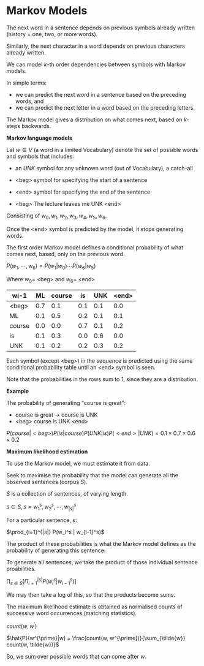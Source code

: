 # Markov Models

The next word in a sentence depends on previous symbols already written (history = one, two, or more words).

Similarly, the next character in a word depends on previous characters already written.

We can model $k$-th order dependencies between symbols with Markov models.

In simple terms:

- we can predict the next word in a sentence based on the preceding words, and
- we can predict the next letter in a word based on the preceding letters.

The Markov model gives a distribution on what comes next, based on $k$-steps backwards.

**Markov language models**

Let $w ∈ V$ (a word in a limited Vocabulary) denote the set of possible words and symbols that includes:

- an $UNK$ symbol for any unknown word (out of Vocabulary), a catch-all
- \<beg\> symbol for specifying the start of a sentence
- \<end\> symbol for specifying the end of the sentence

- \<beg\> The lecture leaves me UNK \<end\>

Consisting of $w_0, w_1, w_2, w_3, w_4, w_5, w_6$.

Once the \<end\> symbol is predicted by the model, it stops generating words.

The first order Markov model defines a conditional probability of what comes next, based, only on the previous word.

$P(w_1, ⋯, w_6) = P(w_1 | w_0) ⋯ P(w_6 | w_5)$

Where $w_0 =$ \<beg\> and $w_6 =$ \<end\>

| wi-1    | ML  | course | is  | UNK | \<end\> |
| ------- | --- | ------ | --- | --- | ------- |
| \<beg\> | 0.7 | 0.1    | 0.1 | 0.1 | 0.0     |
| ML      | 0.1 | 0.5    | 0.2 | 0.1 | 0.1     |
| course  | 0.0 | 0.0    | 0.7 | 0.1 | 0.2     |
| is      | 0.1 | 0.3    | 0.0 | 0.6 | 0.0     |
| UNK     | 0.1 | 0.2    | 0.2 | 0.3 | 0.2     |

Each symbol (except \<beg\>) in the sequence is predicted using the same conditional probability table until an \<end\> symbol is seen.

Note that the probabilities in the rows sum to $1$, since they are a distribution.

**Example**

The probability of generating "course is great":

- course is great -> course is UNK
- \<beg\> course is UNK \<end\>

$P(course|\lt beg \gt)P(is|course)P(UNK|is)P(\lt end \gt |UNK) = 0.1 \times 0.7 \times 0.6 \times 0.2$

**Maximum likelihood estimation**

To use the Markov model, we must estimate it from data.

Seek to maximise the probability that the model can generate all the observed sentences (corpus $S$).

$S$ is a collection of sentences, of varying length.

$s ∈ S, s = {w_1^s, w_2^s, ⋯, w_{|s|}^s}$

For a particular sentence, $s$:

$\prod_{i=1}^{|s|} P(w_i^s | w_{i-1}^s)$

The product of these probabilities is what the Markov model defines as the probability of generating this sentence.

To generate all sentences, we take the product of those individual sentence proabilities.

$\prod_{s∈S} [\Pi_{i=1}^{|s|} P(w_i^s | w_{i-1}^s)]$

We may then take a log of this, so that the products become sums.

The maximum likelihood estimate is obtained as normalised counts of successive word occurrences (matching statistics).

$count(w, w^{\prime})$

$\hat{P}(w^{\prime}|w) = \frac{count(w, w^{\prime})}{\sum_{\tilde{w}} count(w, \tilde{w})}$

So, we sum over possible words that can come after $w$.
